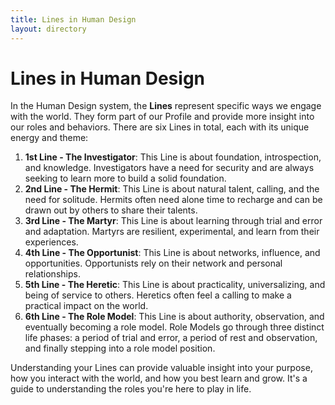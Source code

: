 ```yaml
---
title: Lines in Human Design
layout: directory
---
```

# Lines in Human Design
In the Human Design system, the **Lines** represent specific ways we engage with the world. They form part of our Profile and provide more insight into our roles and behaviors. There are six Lines in total, each with its unique energy and theme:

1. **1st Line - The Investigator**: This Line is about foundation, introspection, and knowledge. Investigators have a need for security and are always seeking to learn more to build a solid foundation.
2. **2nd Line - The Hermit**: This Line is about natural talent, calling, and the need for solitude. Hermits often need alone time to recharge and can be drawn out by others to share their talents.
3. **3rd Line - The Martyr**: This Line is about learning through trial and error and adaptation. Martyrs are resilient, experimental, and learn from their experiences.
4. **4th Line - The Opportunist**: This Line is about networks, influence, and opportunities. Opportunists rely on their network and personal relationships.
5. **5th Line - The Heretic**: This Line is about practicality, universalizing, and being of service to others. Heretics often feel a calling to make a practical impact on the world.
6. **6th Line - The Role Model**: This Line is about authority, observation, and eventually becoming a role model. Role Models go through three distinct life phases: a period of trial and error, a period of rest and observation, and finally stepping into a role model position.

Understanding your Lines can provide valuable insight into your purpose, how you interact with the world, and how you best learn and grow. It's a guide to understanding the roles you're here to play in life.